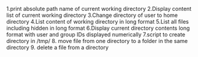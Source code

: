 1.print absolute path name of current working directory
2.Display content list of current working directory
3.Change directory of user to home directory
4.List content of working directory in long format
5.List all files including hidden in long format
6.Display current directory contents long format with user and group IDs displayed numerically
7.script to create directory in /tmp/
8. move file from one directory to a folder in the same directory
9. delete a file from a directory
